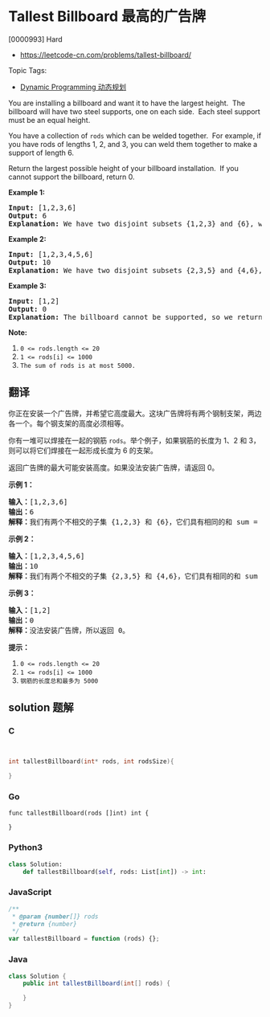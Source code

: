 # Tallest Billboard 最高的广告牌

[0000993] Hard

- https://leetcode-cn.com/problems/tallest-billboard/

Topic Tags:

- [Dynamic Programming 动态规划](https://leetcode-cn.com/tag/dynamic-programming/)

You are installing a billboard and want it to have the largest height.  The billboard will have two steel supports, one on each side.  Each steel support must be an equal height.

You have a collection of `rods` which can be welded together.  For example, if you have rods of lengths 1, 2, and 3, you can weld them together to make a support of length 6.

Return the largest possible height of your billboard installation.  If you cannot support the billboard, return 0.

**Example 1:**

<pre><strong>Input: </strong><span id="example-input-1-1">[1,2,3,6]</span>
<strong>Output: </strong><span id="example-output-1">6</span>
<strong>Explanation:</strong> We have two disjoint subsets {1,2,3} and {6}, which have the same sum = 6.
</pre>

**Example 2:**

<pre><strong>Input: </strong><span id="example-input-2-1">[1,2,3,4,5,6]</span>
<strong>Output: </strong><span id="example-output-2">10</span>
<strong>Explanation:</strong> We have two disjoint subsets {2,3,5} and {4,6}, which have the same sum = 10.
</pre>

**Example 3:**

<pre><strong>Input: </strong><span id="example-input-3-1">[1,2]</span>
<strong>Output: </strong><span id="example-output-3">0</span>
<strong>Explanation: </strong>The billboard cannot be supported, so we return 0.
</pre>

**Note:**

1.  `0 <= rods.length <= 20`
2.  `1 <= rods[i] <= 1000`
3.  `The sum of rods is at most 5000.`

## 翻译

你正在安装一个广告牌，并希望它高度最大。这块广告牌将有两个钢制支架，两边各一个。每个钢支架的高度必须相等。

你有一堆可以焊接在一起的钢筋 `rods`。举个例子，如果钢筋的长度为 1、2 和 3，则可以将它们焊接在一起形成长度为 6 的支架。

返回广告牌的最大可能安装高度。如果没法安装广告牌，请返回 0。

**示例 1：**

<pre><strong>输入：</strong>[1,2,3,6]
<strong>输出：</strong>6
<strong>解释：</strong>我们有两个不相交的子集 {1,2,3} 和 {6}，它们具有相同的和 sum = 6。
</pre>

**示例 2：**

<pre><strong>输入：</strong>[1,2,3,4,5,6]
<strong>输出：</strong>10
<strong>解释：</strong>我们有两个不相交的子集 {2,3,5} 和 {4,6}，它们具有相同的和 sum = 10。</pre>

**示例 3：**

<pre><strong>输入：</strong>[1,2]
<strong>输出：</strong>0
<strong>解释：</strong>没法安装广告牌，所以返回 0。</pre>

**提示：**

1.  `0 <= rods.length <= 20`
2.  `1 <= rods[i] <= 1000`
3.  `钢筋的长度总和最多为 5000`

## solution 题解

### C

```c


int tallestBillboard(int* rods, int rodsSize){

}


```

### Go

```golang
func tallestBillboard(rods []int) int {

}
```

### Python3

```python
class Solution:
    def tallestBillboard(self, rods: List[int]) -> int:

```

### JavaScript

```javascript
/**
 * @param {number[]} rods
 * @return {number}
 */
var tallestBillboard = function (rods) {};
```

### Java

```java
class Solution {
    public int tallestBillboard(int[] rods) {

    }
}
```
